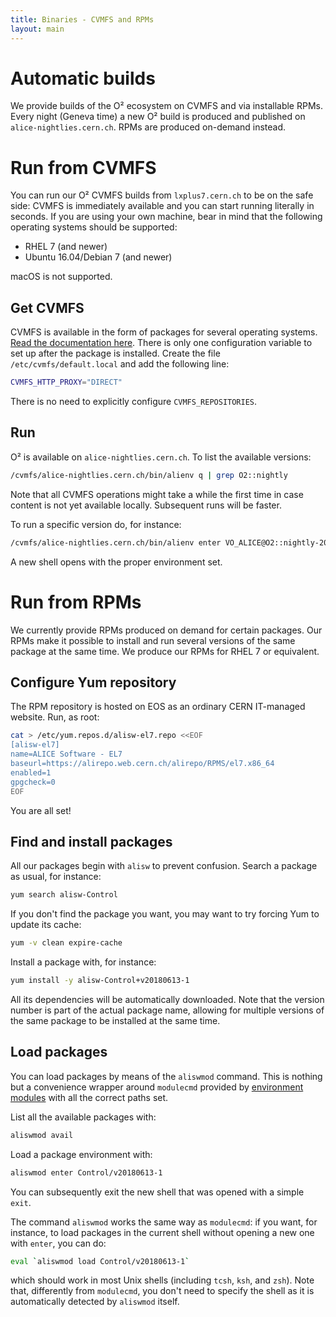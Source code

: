 ```yaml
---
title: Binaries - CVMFS and RPMs
layout: main
---
```


Automatic builds
================

We provide builds of the O² ecosystem on CVMFS and via installable RPMs. Every night (Geneva time)
a new O² build is produced and published on `alice-nightlies.cern.ch`. RPMs are produced on-demand
instead.


Run from CVMFS
==============

You can run our O² CVMFS builds from `lxplus7.cern.ch` to be on the safe side: CVMFS is immediately
available and you can start running literally in seconds. If you are using your own machine, bear in
mind that the following operating systems should be supported:

  * RHEL 7 (and newer)
  * Ubuntu 16.04/Debian 7 (and newer)

macOS is not supported.


Get CVMFS
---------

CVMFS is available in the form of packages for several operating systems.
[Read the documentation here](https://cernvm.cern.ch/portal/filesystem/quickstart). There is only
one configuration variable to set up after the package is installed. Create the file
`/etc/cvmfs/default.local` and add the following line:

```bash
CVMFS_HTTP_PROXY="DIRECT"
```

There is no need to explicitly configure `CVMFS_REPOSITORIES`.


Run
---

O² is available on `alice-nightlies.cern.ch`. To list the available versions:

```bash
/cvmfs/alice-nightlies.cern.ch/bin/alienv q | grep O2::nightly
```

Note that all CVMFS operations might take a while the first time in case content is not yet
available locally. Subsequent runs will be faster.

To run a specific version do, for instance:

```bash
/cvmfs/alice-nightlies.cern.ch/bin/alienv enter VO_ALICE@O2::nightly-20180614-1
```

A new shell opens with the proper environment set.


Run from RPMs
=============

We currently provide RPMs produced on demand for certain packages. Our RPMs make it possible to
install and run several versions of the same package at the same time. We produce our RPMs for
RHEL 7 or equivalent.


Configure Yum repository
------------------------

The RPM repository is hosted on EOS as an ordinary CERN IT-managed website. Run, as root:

```bash
cat > /etc/yum.repos.d/alisw-el7.repo <<EOF
[alisw-el7]
name=ALICE Software - EL7
baseurl=https://alirepo.web.cern.ch/alirepo/RPMS/el7.x86_64
enabled=1
gpgcheck=0
EOF
```

You are all set!


Find and install packages
-------------------------

All our packages begin with `alisw` to prevent confusion. Search a package as usual, for instance:

```bash
yum search alisw-Control
```

If you don't find the package you want, you may want to try forcing Yum to update its cache:

```bash
yum -v clean expire-cache
```

Install a package with, for instance:

```bash
yum install -y alisw-Control+v20180613-1
```

All its dependencies will be automatically downloaded. Note that the version number is part of the
actual package name, allowing for multiple versions of the same package to be installed at the same
time.


Load packages
-------------

You can load packages by means of the `aliswmod` command. This is nothing but a convenience wrapper
around `modulecmd` provided by [environment modules](https://github.com/cea-hpc/modules) with all
the correct paths set.

List all the available packages with:

```bash
aliswmod avail
```

Load a package environment with:

```bash
aliswmod enter Control/v20180613-1
```

You can subsequently exit the new shell that was opened with a simple `exit`.

The command `aliswmod` works the same way as `modulecmd`: if you want, for instance, to load
packages in the current shell without opening a new one with `enter`, you can do:

```bash
eval `aliswmod load Control/v20180613-1`
```

which should work in most Unix shells (including `tcsh`, `ksh`, and `zsh`). Note that, differently
from `modulecmd`, you don't need to specify the shell as it is automatically detected by `aliswmod`
itself.
